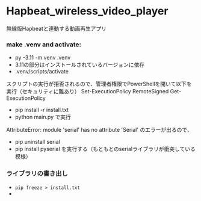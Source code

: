 # Hapbeat_wireless_video_player
無線版Hapbeatと連動する動画再生アプリ

### make .venv and activate:
- py -3.11 -m venv .venv
 - 3.11の部分はインストールされているバージョンに依存
- .venv/scripts/activate

スクリプトの実行が拒否されるので、管理者権限でPowerShellを開いて以下を実行（セキュリティに難あり）
Set-ExecutionPolicy RemoteSigned
Get-ExecutionPolicy

- pip install -r install.txt
- python main.py で実行

AttributeError: module 'serial' has no attribute 'Serial'
のエラーが出るので、
- pip uninstall serial
- pip install pyserial 
を実行する（もともとのserialライブラリが衝突している模様）

### ライブラリの書き出し
- `pip freeze > install.txt`
- 